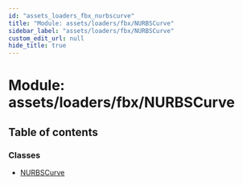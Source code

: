 ```yaml
---
id: "assets_loaders_fbx_nurbscurve"
title: "Module: assets/loaders/fbx/NURBSCurve"
sidebar_label: "assets/loaders/fbx/NURBSCurve"
custom_edit_url: null
hide_title: true
---
```


# Module: assets/loaders/fbx/NURBSCurve

## Table of contents

### Classes

- [NURBSCurve](../classes/assets_loaders_fbx_nurbscurve.nurbscurve.md)
